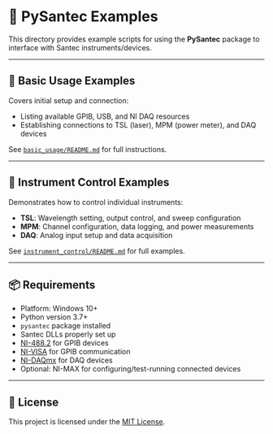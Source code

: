 # 🔧 PySantec Examples

This directory provides example scripts for using the **PySantec** package to interface with Santec instruments/devices.

---

## 📘 Basic Usage Examples

Covers initial setup and connection:

- Listing available GPIB, USB, and NI DAQ resources
- Establishing connections to TSL (laser), MPM (power meter), and DAQ devices

See [`basic_usage/README.md`](examples/basic_usage/README.md) for full instructions.

---

## 🧪 Instrument Control Examples

Demonstrates how to control individual instruments:

- **TSL**: Wavelength setting, output control, and sweep configuration
- **MPM**: Channel configuration, data logging, and power measurements
- **DAQ**: Analog input setup and data acquisition

See [`instrument_control/README.md`](examples/instrument_control/README.md) for full examples.

---

## 📦 Requirements

- Platform: Windows 10+
- Python version 3.7+
- `pysantec` package installed
- Santec DLLs properly set up
- [NI-488.2](https://www.ni.com/en-us/support/downloads/drivers/download.ni-488-2.html) for GPIB devices
- [NI-VISA](https://www.ni.com/en-us/support/downloads/drivers/download.ni-visa.html) for GPIB communication
- [NI-DAQmx](https://www.ni.com/en-us/support/downloads/drivers/download.ni-daqmx.html) for DAQ devices
- Optional: NI-MAX for configuring/test-running connected devices

---

## 📝 License

This project is licensed under the [MIT License](/./LICENSE).
